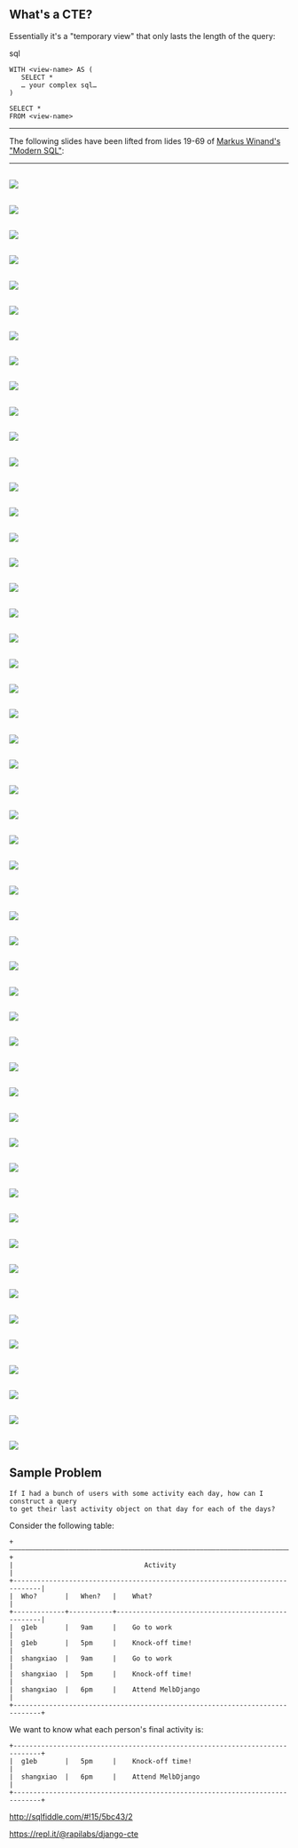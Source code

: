 What's a CTE?
-------------

Essentially it's a "temporary view" that only lasts the length of the query:

sql
```
WITH <view-name> AS (
   SELECT *
   … your complex sql…
)

SELECT *
FROM <view-name>
```

---

The following slides have been lifted from lides 19-69 of 
[Markus Winand's "Modern SQL"](https://www.slideshare.net/MarkusWinand/modern-sql):

---

![](https://image.slidesharecdn.com/modernsqlinpostgresql-150130134147-conversion-gate01/95/modern-sql-in-open-source-and-commercial-databases-19-638.jpg?cb=1488960007)
---
![](https://image.slidesharecdn.com/modernsqlinpostgresql-150130134147-conversion-gate01/95/modern-sql-in-open-source-and-commercial-databases-20-638.jpg?cb=1488960007)
---
![](https://image.slidesharecdn.com/modernsqlinpostgresql-150130134147-conversion-gate01/95/modern-sql-in-open-source-and-commercial-databases-21-638.jpg?cb=1488960007)
---
![](https://image.slidesharecdn.com/modernsqlinpostgresql-150130134147-conversion-gate01/95/modern-sql-in-open-source-and-commercial-databases-22-638.jpg?cb=1488960007)
---
![](https://image.slidesharecdn.com/modernsqlinpostgresql-150130134147-conversion-gate01/95/modern-sql-in-open-source-and-commercial-databases-23-638.jpg?cb=1488960007)
---
![](https://image.slidesharecdn.com/modernsqlinpostgresql-150130134147-conversion-gate01/95/modern-sql-in-open-source-and-commercial-databases-24-638.jpg?cb=1488960007)
---
![](https://image.slidesharecdn.com/modernsqlinpostgresql-150130134147-conversion-gate01/95/modern-sql-in-open-source-and-commercial-databases-25-638.jpg?cb=1488960007)
---
![](https://image.slidesharecdn.com/modernsqlinpostgresql-150130134147-conversion-gate01/95/modern-sql-in-open-source-and-commercial-databases-26-638.jpg?cb=1488960007)
---
![](https://image.slidesharecdn.com/modernsqlinpostgresql-150130134147-conversion-gate01/95/modern-sql-in-open-source-and-commercial-databases-27-638.jpg?cb=1488960007)
---
![](https://image.slidesharecdn.com/modernsqlinpostgresql-150130134147-conversion-gate01/95/modern-sql-in-open-source-and-commercial-databases-28-638.jpg?cb=1488960007)
---
![](https://image.slidesharecdn.com/modernsqlinpostgresql-150130134147-conversion-gate01/95/modern-sql-in-open-source-and-commercial-databases-29-638.jpg?cb=1488960007)
---
![](https://image.slidesharecdn.com/modernsqlinpostgresql-150130134147-conversion-gate01/95/modern-sql-in-open-source-and-commercial-databases-30-638.jpg?cb=1488960007)
---
![](https://image.slidesharecdn.com/modernsqlinpostgresql-150130134147-conversion-gate01/95/modern-sql-in-open-source-and-commercial-databases-31-638.jpg?cb=1488960007)
---
![](https://image.slidesharecdn.com/modernsqlinpostgresql-150130134147-conversion-gate01/95/modern-sql-in-open-source-and-commercial-databases-32-638.jpg?cb=1488960007)
---
![](https://image.slidesharecdn.com/modernsqlinpostgresql-150130134147-conversion-gate01/95/modern-sql-in-open-source-and-commercial-databases-33-638.jpg?cb=1488960007)
---
![](https://image.slidesharecdn.com/modernsqlinpostgresql-150130134147-conversion-gate01/95/modern-sql-in-open-source-and-commercial-databases-34-638.jpg?cb=1488960007)
---
![](https://image.slidesharecdn.com/modernsqlinpostgresql-150130134147-conversion-gate01/95/modern-sql-in-open-source-and-commercial-databases-35-638.jpg?cb=1488960007)
---
![](https://image.slidesharecdn.com/modernsqlinpostgresql-150130134147-conversion-gate01/95/modern-sql-in-open-source-and-commercial-databases-36-638.jpg?cb=1488960007)
---
![](https://image.slidesharecdn.com/modernsqlinpostgresql-150130134147-conversion-gate01/95/modern-sql-in-open-source-and-commercial-databases-37-638.jpg?cb=1488960007)
---
![](https://image.slidesharecdn.com/modernsqlinpostgresql-150130134147-conversion-gate01/95/modern-sql-in-open-source-and-commercial-databases-38-638.jpg?cb=1488960007)
---
![](https://image.slidesharecdn.com/modernsqlinpostgresql-150130134147-conversion-gate01/95/modern-sql-in-open-source-and-commercial-databases-39-638.jpg?cb=1488960007)
---
![](https://image.slidesharecdn.com/modernsqlinpostgresql-150130134147-conversion-gate01/95/modern-sql-in-open-source-and-commercial-databases-40-638.jpg?cb=1488960007)
---
![](https://image.slidesharecdn.com/modernsqlinpostgresql-150130134147-conversion-gate01/95/modern-sql-in-open-source-and-commercial-databases-41-638.jpg?cb=1488960007)
---
![](https://image.slidesharecdn.com/modernsqlinpostgresql-150130134147-conversion-gate01/95/modern-sql-in-open-source-and-commercial-databases-42-638.jpg?cb=1488960007)
---
![](https://image.slidesharecdn.com/modernsqlinpostgresql-150130134147-conversion-gate01/95/modern-sql-in-open-source-and-commercial-databases-43-638.jpg?cb=1488960007)
---
![](https://image.slidesharecdn.com/modernsqlinpostgresql-150130134147-conversion-gate01/95/modern-sql-in-open-source-and-commercial-databases-44-638.jpg?cb=1488960007)
---
![](https://image.slidesharecdn.com/modernsqlinpostgresql-150130134147-conversion-gate01/95/modern-sql-in-open-source-and-commercial-databases-45-638.jpg?cb=1488960007)
---
![](https://image.slidesharecdn.com/modernsqlinpostgresql-150130134147-conversion-gate01/95/modern-sql-in-open-source-and-commercial-databases-46-638.jpg?cb=1488960007)
---
![](https://image.slidesharecdn.com/modernsqlinpostgresql-150130134147-conversion-gate01/95/modern-sql-in-open-source-and-commercial-databases-47-638.jpg?cb=1488960007)
---
![](https://image.slidesharecdn.com/modernsqlinpostgresql-150130134147-conversion-gate01/95/modern-sql-in-open-source-and-commercial-databases-48-638.jpg?cb=1488960007)
---
![](https://image.slidesharecdn.com/modernsqlinpostgresql-150130134147-conversion-gate01/95/modern-sql-in-open-source-and-commercial-databases-49-638.jpg?cb=1488960007)
---
![](https://image.slidesharecdn.com/modernsqlinpostgresql-150130134147-conversion-gate01/95/modern-sql-in-open-source-and-commercial-databases-50-638.jpg?cb=1488960007)
---
![](https://image.slidesharecdn.com/modernsqlinpostgresql-150130134147-conversion-gate01/95/modern-sql-in-open-source-and-commercial-databases-51-638.jpg?cb=1488960007)
---
![](https://image.slidesharecdn.com/modernsqlinpostgresql-150130134147-conversion-gate01/95/modern-sql-in-open-source-and-commercial-databases-52-638.jpg?cb=1488960007)
---
![](https://image.slidesharecdn.com/modernsqlinpostgresql-150130134147-conversion-gate01/95/modern-sql-in-open-source-and-commercial-databases-53-638.jpg?cb=1488960007)
---
![](https://image.slidesharecdn.com/modernsqlinpostgresql-150130134147-conversion-gate01/95/modern-sql-in-open-source-and-commercial-databases-54-638.jpg?cb=1488960007)
---
![](https://image.slidesharecdn.com/modernsqlinpostgresql-150130134147-conversion-gate01/95/modern-sql-in-open-source-and-commercial-databases-55-638.jpg?cb=1488960007)
---
![](https://image.slidesharecdn.com/modernsqlinpostgresql-150130134147-conversion-gate01/95/modern-sql-in-open-source-and-commercial-databases-56-638.jpg?cb=1488960007)
---
![](https://image.slidesharecdn.com/modernsqlinpostgresql-150130134147-conversion-gate01/95/modern-sql-in-open-source-and-commercial-databases-57-638.jpg?cb=1488960007)
---
![](https://image.slidesharecdn.com/modernsqlinpostgresql-150130134147-conversion-gate01/95/modern-sql-in-open-source-and-commercial-databases-58-638.jpg?cb=1488960007)
---
![](https://image.slidesharecdn.com/modernsqlinpostgresql-150130134147-conversion-gate01/95/modern-sql-in-open-source-and-commercial-databases-59-638.jpg?cb=1488960007)
---
![](https://image.slidesharecdn.com/modernsqlinpostgresql-150130134147-conversion-gate01/95/modern-sql-in-open-source-and-commercial-databases-60-638.jpg?cb=1488960007)
---
![](https://image.slidesharecdn.com/modernsqlinpostgresql-150130134147-conversion-gate01/95/modern-sql-in-open-source-and-commercial-databases-61-638.jpg?cb=1488960007)
---
![](https://image.slidesharecdn.com/modernsqlinpostgresql-150130134147-conversion-gate01/95/modern-sql-in-open-source-and-commercial-databases-62-638.jpg?cb=1488960007)
---
![](https://image.slidesharecdn.com/modernsqlinpostgresql-150130134147-conversion-gate01/95/modern-sql-in-open-source-and-commercial-databases-63-638.jpg?cb=1488960007)
---
![](https://image.slidesharecdn.com/modernsqlinpostgresql-150130134147-conversion-gate01/95/modern-sql-in-open-source-and-commercial-databases-64-638.jpg?cb=1488960007)
---
![](https://image.slidesharecdn.com/modernsqlinpostgresql-150130134147-conversion-gate01/95/modern-sql-in-open-source-and-commercial-databases-65-638.jpg?cb=1488960007)
---
![](https://image.slidesharecdn.com/modernsqlinpostgresql-150130134147-conversion-gate01/95/modern-sql-in-open-source-and-commercial-databases-66-638.jpg?cb=1488960007)
---
![](https://image.slidesharecdn.com/modernsqlinpostgresql-150130134147-conversion-gate01/95/modern-sql-in-open-source-and-commercial-databases-67-638.jpg?cb=1488960007)
---
![](https://image.slidesharecdn.com/modernsqlinpostgresql-150130134147-conversion-gate01/95/modern-sql-in-open-source-and-commercial-databases-68-638.jpg?cb=1488960007)
---
![](https://image.slidesharecdn.com/modernsqlinpostgresql-150130134147-conversion-gate01/95/modern-sql-in-open-source-and-commercial-databases-69-638.jpg?cb=1488960007)
---


Sample Problem
--------------

    If I had a bunch of users with some activity each day, how can I construct a query
    to get their last activity object on that day for each of the days?

Consider the following table:

    +—————————————————————————————————————————————————————————————————————————————+
    |                                 Activity                                    |
    +-----------------------------------------------------------------------------|
    |  Who?       |   When?   |    What?                                          |
    +-------------+-----------+---------------------------------------------------|
    |  g1eb       |   9am     |    Go to work                                     |
    |  g1eb       |   5pm     |    Knock-off time!                                |
    |  shangxiao  |   9am     |    Go to work                                     |
    |  shangxiao  |   5pm     |    Knock-off time!                                |
    |  shangxiao  |   6pm     |    Attend MelbDjango                              |
    +-----------------------------------------------------------------------------+

We want to know what each person's final activity is:

    +-----------------------------------------------------------------------------+
    |  g1eb       |   5pm     |    Knock-off time!                                |
    |  shangxiao  |   6pm     |    Attend MelbDjango                              |
    +-----------------------------------------------------------------------------+


http://sqlfiddle.com/#!15/5bc43/2

https://repl.it/@rapilabs/django-cte


